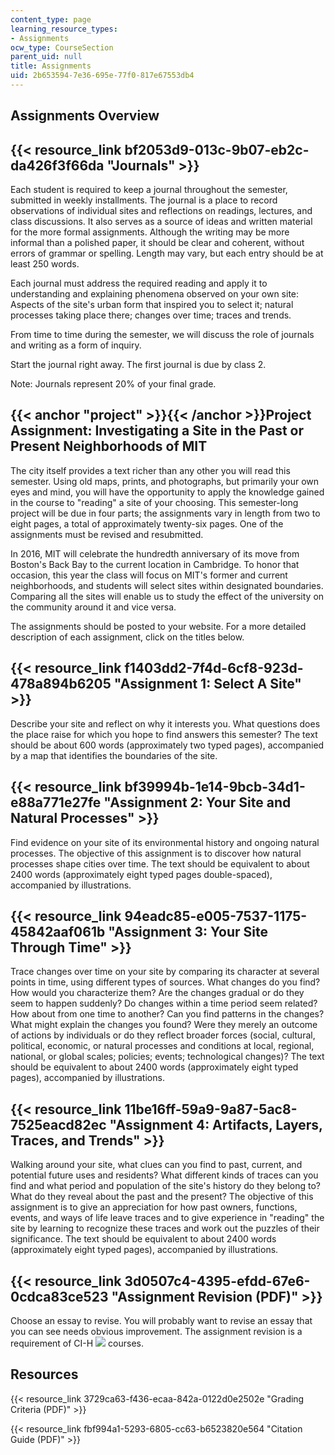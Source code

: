 ```yaml
---
content_type: page
learning_resource_types:
- Assignments
ocw_type: CourseSection
parent_uid: null
title: Assignments
uid: 2b653594-7e36-695e-77f0-817e67553db4
---
```


Assignments Overview
--------------------

{{< resource_link bf2053d9-013c-9b07-eb2c-da426f3f66da "Journals" >}}
-----------------------------------------------------------------------

Each student is required to keep a journal throughout the semester, submitted in weekly installments. The journal is a place to record observations of individual sites and reflections on readings, lectures, and class discussions. It also serves as a source of ideas and written material for the more formal assignments. Although the writing may be more informal than a polished paper, it should be clear and coherent, without errors of grammar or spelling. Length may vary, but each entry should be at least 250 words.

Each journal must address the required reading and apply it to understanding and explaining phenomena observed on your own site: Aspects of the site's urban form that inspired you to select it; natural processes taking place there; changes over time; traces and trends.

From time to time during the semester, we will discuss the role of journals and writing as a form of inquiry.

Start the journal right away. The first journal is due by class 2.

Note: Journals represent 20% of your final grade.

{{< anchor "project" >}}{{< /anchor >}}Project Assignment: Investigating a Site in the Past or Present Neighborhoods of MIT
---------------------------------------------------------------------------------------------------------------------------

The city itself provides a text richer than any other you will read this semester. Using old maps, prints, and photographs, but primarily your own eyes and mind, you will have the opportunity to apply the knowledge gained in the course to "reading" a site of your choosing. This semester-long project will be due in four parts; the assignments vary in length from two to eight pages, a total of approximately twenty-six pages. One of the assignments must be revised and resubmitted.

In 2016, MIT will celebrate the hundredth anniversary of its move from Boston's Back Bay to the current location in Cambridge. To honor that occasion, this year the class will focus on MIT's former and current neighborhoods, and students will select sites within designated boundaries. Comparing all the sites will enable us to study the effect of the university on the community around it and vice versa.

The assignments should be posted to your website. For a more detailed description of each assignment, click on the titles below.

{{< resource_link f1403dd2-7f4d-6cf8-923d-478a894b6205 "Assignment 1: Select A Site" >}}
-------------------------------------------------------------------------------------------

Describe your site and reflect on why it interests you. What questions does the place raise for which you hope to find answers this semester? The text should be about 600 words (approximately two typed pages), accompanied by a map that identifies the boundaries of the site.

{{< resource_link bf39994b-1e14-9bcb-34d1-e88a771e27fe "Assignment 2: Your Site and Natural Processes" >}}
-------------------------------------------------------------------------------------------------------------------------------

Find evidence on your site of its environmental history and ongoing natural processes. The objective of this assignment is to discover how natural processes shape cities over time. The text should be equivalent to about 2400 words (approximately eight typed pages double-spaced), accompanied by illustrations.

{{< resource_link 94eadc85-e005-7537-1175-45842aaf061b "Assignment 3: Your Site Through Time" >}}
----------------------------------------------------------------------------------------------------------

Trace changes over time on your site by comparing its character at several points in time, using different types of sources. What changes do you find? How would you characterize them? Are the changes gradual or do they seem to happen suddenly? Do changes within a time period seem related? How about from one time to another? Can you find patterns in the changes? What might explain the changes you found? Were they merely an outcome of actions by individuals or do they reflect broader forces (social, cultural, political, economic, or natural processes and conditions at local, regional, national, or global scales; policies; events; technological changes)? The text should be equivalent to about 2400 words (approximately eight typed pages), accompanied by illustrations.

{{< resource_link 11be16ff-59a9-9a87-5ac8-7525eacd82ec "Assignment 4: Artifacts, Layers, Traces, and Trends" >}}
----------------------------------------------------------------------------------------------------------------------------------------

Walking around your site, what clues can you find to past, current, and potential future uses and residents? What different kinds of traces can you find and what period and population of the site's history do they belong to? What do they reveal about the past and the present? The objective of this assignment is to give an appreciation for how past owners, functions, events, and ways of life leave traces and to give experience in "reading" the site by learning to recognize these traces and work out the puzzles of their significance. The text should be equivalent to about 2400 words (approximately eight typed pages), accompanied by illustrations.

{{< resource_link 3d0507c4-4395-efdd-67e6-0cdca83ce523 "Assignment Revision (PDF)" >}}
-----------------------------------------------------------------------------

Choose an essay to revise. You will probably want to revise an essay that you can see needs obvious improvement. The assignment revision is a requirement of CI-H ![](/images/educator/icon-question-cih.png) courses.

Resources
---------

{{< resource_link 3729ca63-f436-ecaa-842a-0122d0e2502e "Grading Criteria (PDF)" >}}

{{< resource_link fbf994a1-5293-6805-cc63-b6523820e564 "Citation Guide (PDF)" >}}